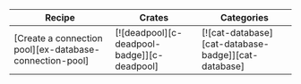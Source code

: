 | Recipe | Crates | Categories |
|--------|--------|------------|
| [Create a connection pool][ex-database-connection-pool] | [![deadpool][c-deadpool-badge]][c-deadpool] | [![cat-database][cat-database-badge]][cat-database] |
